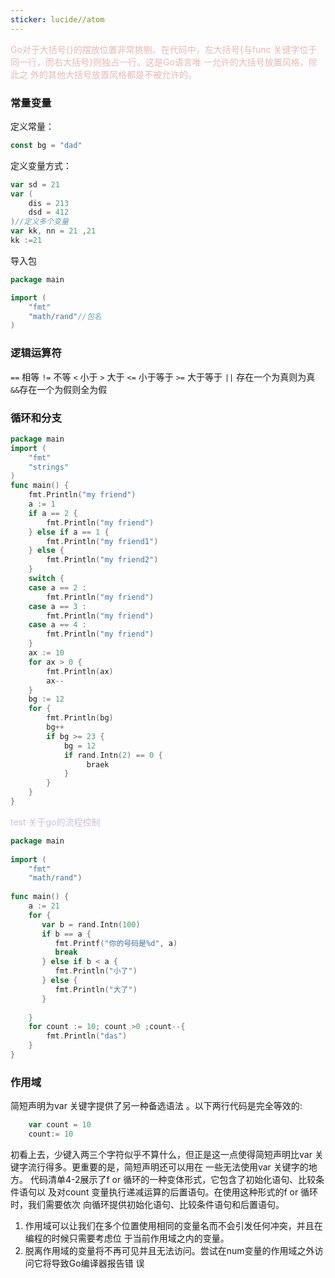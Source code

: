 ```yaml
---
sticker: lucide//atom
---
```

<font color="#e5b9b7">Go对于大括号{}的摆放位置非常挑剔。在代码中，左大括号{与func 关键字位于同一行，而右大括号}则独占一行。这是Go语言唯 一允许的大括号放置风格，除此之 外的其他大括号放置风格都是不被允许的。</font>
### 常量变量

定义常量：

```go
const bg = "dad"

```
定义变量方式：

```go
var sd = 21
var (
	dis = 213
	dsd = 412
)//定义多个变量
var kk, nn = 21 ,21
kk :=21
```

导入包
```go
package main

import (
	"fmt"
	"math/rand"//包名
)
```

###  逻辑运算符
`==` 相等
`!=` 不等
`<` 小于
`>` 大于
`<=` 小于等于
`>=` 大于等于
`||` 存在一个为真则为真
`&&`存在一个为假则全为假
### 循环和分支

```go
package main
import (
	"fmt"
	"strings"
)
func main() {
	fmt.Println("my friend")
	a := 1
	if a == 2 {
		fmt.Println("my friend")
	} else if a == 1 {
		fmt.Println("my friend1")
	} else {
		fmt.Println("my friend2")
	}
	switch {
	case a == 2 :
		fmt.Println("my friend")
	case a == 3 :
		fmt.Println("my friend")	
	case a == 4 :
		fmt.Println("my friend")
	}
	ax := 10
	for ax > 0 {
		fmt.Println(ax)
		ax--
	}
	bg := 12
	for {
		fmt.Println(bg)
		bg++
		if bg >= 23 {
			bg = 12
		    if rand.Intn(2) == 0 {
			     braek
		    }
		}
	}
}
```
<font color="#ccc1d9">test 关于go的流程控制</font>
```go
package main  
  
import (  
    "fmt"  
    "math/rand")  
  
func main() {  
    a := 21  
    for {  
       var b = rand.Intn(100)  
       if b == a {  
          fmt.Printf("你的号码是%d", a)  
          break  
       } else if b < a {  
          fmt.Println("小了")  
       } else {  
          fmt.Println("大了")  
       }  
  
    }  
    for count := 10; count >0 ;count--{
	    fmt.Println("das")
    }
}
```

### 作用域
简短声明为var 关键字提供了另一种备选语法 。以下两行代码是完全等效的:
```go
	var count = 10 
	count:= 10
```
初看上去，少键入两三个字符似乎不算什么，但正是这一点使得简短声明比var 关键字流行得多。更重要的是，简短声明还可以用在 一些无法使用var 关键字的地方。
代码清单4-2展示了f or 循环的一种变体形式，它包含了初始化语句、比较条件语句以 及对count 变量执行递减运算的后置语句。在使用这种形式的f or 循环时，我们需要依次 向循环提供初始化语句、比较条件语句和后置语句。
1. 作用域可以让我们在多个位置使用相同的变量名而不会引发任何冲突，并且在编程的时候只需要考虑位 于当前作用域之内的变量。
2. 脱离作用域的变量将不再可见并且无法访问。尝试在num变量的作用域之外访问它将导致Go编译器报告错 误 